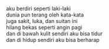 aku berdiri seperti laki-laki  
dunia pun terang oleh kata-kata  
juga sakit, luka, dan suitan ini  
hilang bekas seperti angin pagi  
dan di bawah kulit sendiri aku bisa tidur  
dan di hidup sendiri aku bisa berharap
